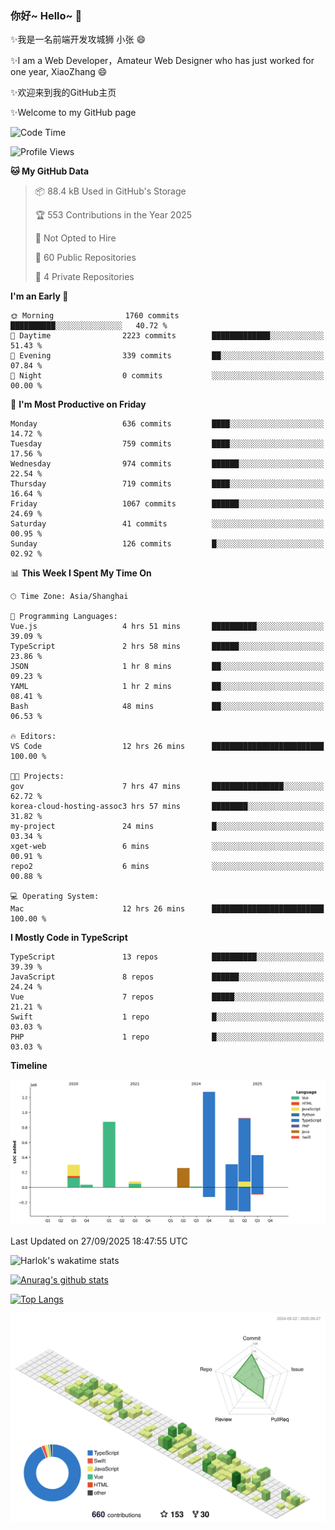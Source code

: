 ### 你好~ Hello~ 👋

✨我是一名前端开发攻城狮 小张 😄

✨I am a Web Developer，Amateur Web Designer who has just worked for one year, XiaoZhang 😄

✨欢迎来到我的GitHub主页

✨Welcome to my GitHub page
<!--
**7148505/7148505** is a ✨ _special_ ✨ repository because its `README.md` (this file) appears on your GitHub profile.

Here are some ideas to get you started:

- 🔭 I’m currently working on ...
- 🌱 I’m currently learning ...
- 👯 I’m looking to collaborate on ...
- 🤔 I’m looking for help with ...
- 💬 Ask me about ...
- 📫 How to reach me: ...
- 😄 Pronouns: ...
- ⚡ Fun fact: ...
-->

<!--START_SECTION:waka-->
![Code Time](http://img.shields.io/badge/Code%20Time-3%2C042%20hrs%202%20mins-blue)

![Profile Views](http://img.shields.io/badge/Profile%20Views-0-blue)

**🐱 My GitHub Data** 

> 📦 88.4 kB Used in GitHub's Storage 
 > 
> 🏆 553 Contributions in the Year 2025
 > 
> 🚫 Not Opted to Hire
 > 
> 📜 60 Public Repositories 
 > 
> 🔑 4 Private Repositories 
 > 
**I'm an Early 🐤** 

```text
🌞 Morning                1760 commits        ██████████░░░░░░░░░░░░░░░   40.72 % 
🌆 Daytime                2223 commits        █████████████░░░░░░░░░░░░   51.43 % 
🌃 Evening                339 commits         ██░░░░░░░░░░░░░░░░░░░░░░░   07.84 % 
🌙 Night                  0 commits           ░░░░░░░░░░░░░░░░░░░░░░░░░   00.00 % 
```
📅 **I'm Most Productive on Friday** 

```text
Monday                   636 commits         ████░░░░░░░░░░░░░░░░░░░░░   14.72 % 
Tuesday                  759 commits         ████░░░░░░░░░░░░░░░░░░░░░   17.56 % 
Wednesday                974 commits         ██████░░░░░░░░░░░░░░░░░░░   22.54 % 
Thursday                 719 commits         ████░░░░░░░░░░░░░░░░░░░░░   16.64 % 
Friday                   1067 commits        ██████░░░░░░░░░░░░░░░░░░░   24.69 % 
Saturday                 41 commits          ░░░░░░░░░░░░░░░░░░░░░░░░░   00.95 % 
Sunday                   126 commits         █░░░░░░░░░░░░░░░░░░░░░░░░   02.92 % 
```


📊 **This Week I Spent My Time On** 

```text
🕑︎ Time Zone: Asia/Shanghai

💬 Programming Languages: 
Vue.js                   4 hrs 51 mins       ██████████░░░░░░░░░░░░░░░   39.09 % 
TypeScript               2 hrs 58 mins       ██████░░░░░░░░░░░░░░░░░░░   23.86 % 
JSON                     1 hr 8 mins         ██░░░░░░░░░░░░░░░░░░░░░░░   09.23 % 
YAML                     1 hr 2 mins         ██░░░░░░░░░░░░░░░░░░░░░░░   08.41 % 
Bash                     48 mins             ██░░░░░░░░░░░░░░░░░░░░░░░   06.53 % 

🔥 Editors: 
VS Code                  12 hrs 26 mins      █████████████████████████   100.00 % 

🐱‍💻 Projects: 
gov                      7 hrs 47 mins       ████████████████░░░░░░░░░   62.72 % 
korea-cloud-hosting-assoc3 hrs 57 mins       ████████░░░░░░░░░░░░░░░░░   31.82 % 
my-project               24 mins             █░░░░░░░░░░░░░░░░░░░░░░░░   03.34 % 
xget-web                 6 mins              ░░░░░░░░░░░░░░░░░░░░░░░░░   00.91 % 
repo2                    6 mins              ░░░░░░░░░░░░░░░░░░░░░░░░░   00.88 % 

💻 Operating System: 
Mac                      12 hrs 26 mins      █████████████████████████   100.00 % 
```

**I Mostly Code in TypeScript** 

```text
TypeScript               13 repos            ██████████░░░░░░░░░░░░░░░   39.39 % 
JavaScript               8 repos             ██████░░░░░░░░░░░░░░░░░░░   24.24 % 
Vue                      7 repos             █████░░░░░░░░░░░░░░░░░░░░   21.21 % 
Swift                    1 repo              █░░░░░░░░░░░░░░░░░░░░░░░░   03.03 % 
PHP                      1 repo              █░░░░░░░░░░░░░░░░░░░░░░░░   03.03 % 
```



**Timeline**

![Lines of Code chart](https://raw.githubusercontent.com/littleCareless/littleCareless/master/assets/bar_graph.png)


 Last Updated on 27/09/2025 18:47:55 UTC
<!--END_SECTION:waka-->
![Harlok's wakatime stats](https://github-readme-stats.vercel.app/api/wakatime?username=littleCareless)

[![Anurag's github stats](https://github-readme-stats.vercel.app/api?username=littleCareless)](https://github.com/anuraghazra/github-readme-stats)

[![Top Langs](https://github-readme-stats.vercel.app/api/top-langs/?username=littleCareless&layout=compact)](https://github.com/anuraghazra/github-readme-stats)

![](./profile-3d-contrib/profile-green-animate.svg)
